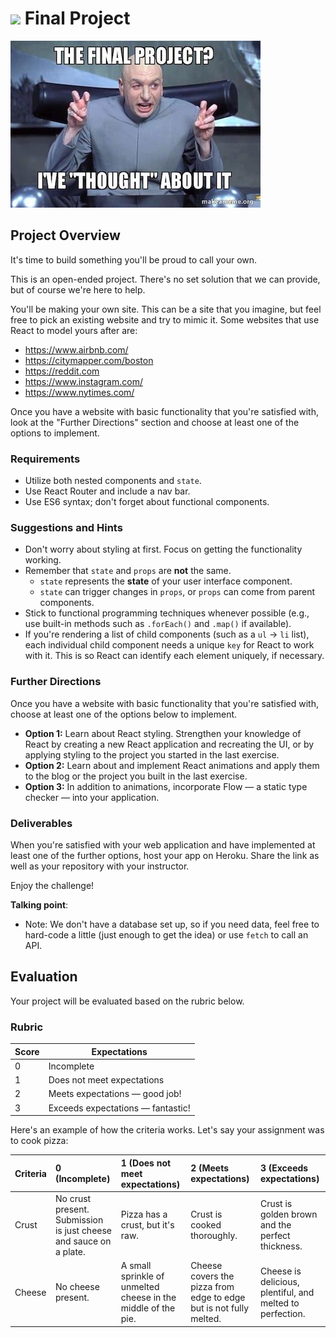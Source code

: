 # ![](https://ga-dash.s3.amazonaws.com/production/assets/logo-9f88ae6c9c3871690e33280fcf557f33.png) Final Project

![final project meme](./assets/meme-final-project.jpg)

## Project Overview

It's time to build something you'll be proud to call your own.

This is an open-ended project. There's no set solution that we can provide, but of course we're here to help.

You'll be making your own site. This can be a site that you imagine, but feel free to pick an existing website and try to mimic it. Some websites that use React to model yours after are:
  - https://www.airbnb.com/
  - https://citymapper.com/boston
  - https://reddit.com
  - https://www.instagram.com/
  - https://www.nytimes.com/

Once you have a website with basic functionality that you're satisfied with, look at the "Further Directions" section and choose at least one of the options to implement.

### Requirements

* Utilize both nested components and `state`.
* Use React Router and include a nav bar.
* Use ES6 syntax; don't forget about functional components.


### Suggestions and Hints

- Don't worry about styling at first. Focus on getting the functionality working.
- Remember that `state` and `props` are **not** the same.
  - `state` represents the **state** of your user interface component.
  - `state` can trigger changes in `props`, or `props` can come from parent components.
- Stick to functional programming techniques whenever possible (e.g., use built-in methods such as `.forEach()` and `.map()` if available).
- If you're rendering a list of child components (such as a `ul` -> `li` list), each individual child component needs a unique `key` for React to work with it. This is so React can identify each element uniquely, if necessary.

### Further Directions

Once you have a website with basic functionality that you're satisfied with, choose at least one of the options below to implement.

* **Option 1:** Learn about React styling. Strengthen your knowledge of React by creating a new React application and recreating the UI, or by applying styling to the project you started in the last exercise.
* **Option 2:** Learn about and implement React animations and apply them to the blog or the project you built in the last exercise.
* **Option 3:** In addition to animations, incorporate Flow — a static type checker — into your application.

### Deliverables

When you're satisfied with your web application and have implemented at least one of the further options, host your app on Heroku. Share the link as well as your repository with your instructor.


Enjoy the challenge!


<aside class="notes">

**Talking point**:
- Note: We don't have a database set up, so if you need data, feel free to hard-code a little (just enough to get the idea) or use `fetch` to call an API.


</aside>

## Evaluation

Your project will be evaluated based on the rubric below.

### Rubric

| Score | Expectations |
| ----- | ---------------------------------------------------- |
| 0 | Incomplete |
| 1 | Does not meet expectations |
| 2 | Meets expectations — good job! |
| 3 | Exceeds expectations — fantastic! |


Here's an example of how the criteria works. Let's say your assignment was to cook pizza:

Criteria | **0** (Incomplete) | **1** (Does not meet expectations) | **2** (Meets expectations) | **3** (Exceeds expectations) |
:--- | :--- | :--- | :--- | :---
Crust | No crust present. Submission is just cheese and sauce on a plate. | Pizza has a crust, but it's raw. | Crust is cooked thoroughly.| Crust is golden brown and the perfect thickness.
Cheese | No cheese present. | A small sprinkle of unmelted cheese in the middle of the pie. | Cheese covers the pizza from edge to edge but is not fully melted. | Cheese is delicious, plentiful, and melted to perfection.






